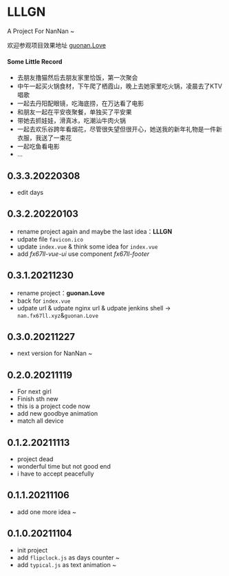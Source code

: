 # LLLGN
A Project For NanNan ~

欢迎参观项目效果地址 [guonan.Love](http://guonan.love "LLLGN")  

#### Some Little Record
+ 去朋友撸猫然后去朋友家里恰饭，第一次聚会  
+ 中午一起买火锅食材，下午爬了栖霞山，晚上去她家里吃火锅，凌晨去了KTV唱歌  
+ 一起去丹阳配眼镜，吃海底捞，在万达看了电影  
+ 和朋友一起在平安夜聚餐，单独买了平安果  
+ 带她去抓娃娃，滑真冰，吃潮汕牛肉火锅  
+ 一起去欢乐谷跨年看烟花，尽管很失望但很开心，她送我的新年礼物是一件新衣服，我送了一束花  
+ 一起吃鱼看电影  
+ ...


## 0.3.3.20220308  
* edit days  

## 0.3.2.20220103  
* rename project again and maybe the last idea：**LLLGN**  
* udpate file `favicon.ico`  
* update `index.vue` & think some idea for `index.vue`   
* add *fx67ll-vue-ui* use component *fx67ll-footer*  

## 0.3.1.20211230  
* rename project：**guonan.Love**
* back for `index.vue`  
* udpate url & udpate nginx url & udpate jenkins shell -> `nan.fx67ll.xyz`&`guonan.Love`  

## 0.3.0.20211227
* next version for NanNan ~

## 0.2.0.20211119
* For next girl  
* Finish sth new  
* this is a project code now  
* add new goodbye animation  
* match all device  

## 0.1.2.20211113
* project dead  
* wonderful time but not good end  
* i have to accept peacefully  

## 0.1.1.20211106 
* add one more idea ~   

## 0.1.0.20211104  
* init project
* add `flipclock.js` as days counter ~
* add `typical.js` as text animation ~